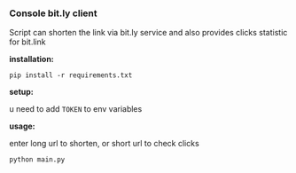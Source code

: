 ### Console bit.ly client

Script can shorten the link via bit.ly service
and also provides clicks statistic for bit.link

**installation:**

```
pip install -r requirements.txt
```

**setup:**

u need to add `TOKEN` to env variables

**usage:**

enter long url to shorten, or short url to check clicks

```
python main.py
```